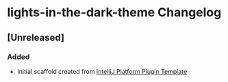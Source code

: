 <!-- Keep a Changelog guide -> https://keepachangelog.com -->

# lights-in-the-dark-theme Changelog

## [Unreleased]
### Added
- Initial scaffold created from [IntelliJ Platform Plugin Template](https://github.com/JetBrains/intellij-platform-plugin-template)
